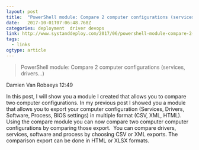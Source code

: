 ```yaml
---
layout: post 
title:  "PowerShell module: Compare 2 computer configurations (services, drivers...) - Syst &amp; Deploy " 
date:   2017-10-01T07:06:48.768Z 
categories: deployment  driver devops
link: http://www.systanddeploy.com/2017/06/powershell-module-compare-2-computer.html 
tags:
  - links
ogtype: article 
---
```


> PowerShell module: Compare 2 computer configurations (services, drivers...)

 Damien Van Robaeys   12:49 
 

In this post, I will show you a module I created that allows you to compare two computer configurations.
In my previous post I showed you a module that allows you to export your computer configuration (Services, Drivers, Software, Process, BIOS settings) in multiple format (CSV, XML, HTML).
Using the compare module you can now compare two computer computer configurations by comparing those export. 
You can compare drivers, services, software and process by choosing CSV or XML exports. The comparison export can be done in HTML or XLSX formats.
